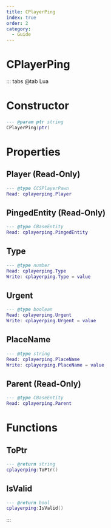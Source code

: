 ```yaml
---
title: CPlayerPing
index: true
order: 2
category:
  - Guide
---
```


# CPlayerPing

::: tabs
@tab Lua
# Constructor
```lua
--- @param ptr string
CPlayerPing(ptr)
```
# Properties
## Player (Read-Only)
```lua
--- @type CCSPlayerPawn
Read: cplayerping.Player
```
## PingedEntity (Read-Only)
```lua
--- @type CBaseEntity
Read: cplayerping.PingedEntity
```
## Type 
```lua
--- @type number
Read: cplayerping.Type
Write: cplayerping.Type = value
```
## Urgent 
```lua
--- @type boolean
Read: cplayerping.Urgent
Write: cplayerping.Urgent = value
```
## PlaceName 
```lua
--- @type string
Read: cplayerping.PlaceName
Write: cplayerping.PlaceName = value
```
## Parent (Read-Only)
```lua
--- @type CBaseEntity
Read: cplayerping.Parent
```
# Functions
## ToPtr
```lua
--- @return string
cplayerping:ToPtr()
```
## IsValid
```lua
--- @return bool
cplayerping:IsValid()
```

:::